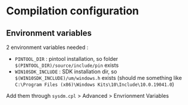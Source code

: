 
# Compilation configuration

## Environment variables

2 environment variables needed :

  * `PINTOOL_DIR` : pintool installation, so folder `$(PINTOOL_DIR)/source/include/pin` exists
  * `WIN10SDK_INCLUDE` : SDK installation dir, so `$(WIN10SDK_INCLUDE)/um/windows.h`  exists (should me something like `C:\Program Files (x86)\Windows Kits\10\Include\10.0.19041.0`)

Add them through `sysdm.cpl` > Advanced > Envrionment Variables